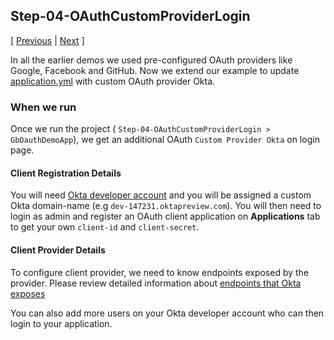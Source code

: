 ## Step-04-OAuthCustomProviderLogin
[ [Previous](../Step-03-OpenIDConnectLogin) | [Next](../Step-05-CustomGoogleSkipUserInfo) ]

In all the earlier demos we used pre-configured OAuth providers
like Google, Facebook and GitHub. Now we extend our
example to update
[application.yml](src/main/resources/application.yml)
with custom OAuth provider Okta.


### When we run
Once we run the project (
`Step-04-OAuthCustomProviderLogin > GbOauthDemoApp`),
we get an additional OAuth `Custom Provider Okta`
on login page.


#### Client Registration Details
You will need [Okta developer account](https://developer.okta.com/signup/)
and you will be assigned a custom Okta domain-name
(e.g `dev-147231.oktapreview.com`).
You will then need to login as admin and register an OAuth
client application on **Applications** tab to get your own
`client-id` and `client-secret`.


#### Client Provider Details
To configure client provider, we need to know endpoints
exposed by the provider. Please review detailed
information about
[endpoints that Okta exposes](https://developer.okta.com/docs/api/resources/oidc)

You can also add more users on your Okta developer account
who can then login to your application.
